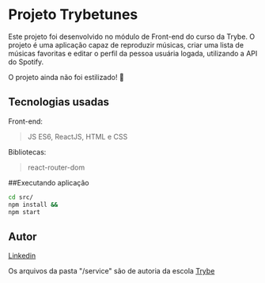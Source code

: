 # Projeto Trybetunes

Este projeto foi desenvolvido no módulo de Front-end do curso da Trybe.
O projeto é uma aplicação capaz de reproduzir músicas, criar uma lista de músicas favoritas e editar o perfil da pessoa usuária logada, utilizando a API do Spotify.

O projeto ainda não foi estilizado! :construction:

## Tecnologias usadas

Front-end:
> JS ES6, ReactJS, HTML e CSS

Bibliotecas:
> react-router-dom

##Executando aplicação

```bash
cd src/
npm install &&
npm start
``` 

## Autor

[Linkedin](https://www.linkedin.com/in/marques-bruno/)

Os arquivos da pasta "/service" são de autoria da escola [Trybe](https://github.com/tryber)
